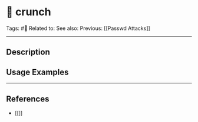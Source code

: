 # 💢 crunch
Tags: #💢
Related to: 
See also: 
Previous: [[Passwd Attacks]]

---
## Description


## Usage Examples


---
## References
- [[]]